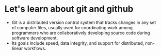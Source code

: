# Let's learn about git and github
* Git is a distributed version control system that tracks changes in any set of computer files, usually used for coordinating work among programmers who are collaboratively developing source code during software development.
* Its goals include speed, data integrity, and support for distributed, non-linear workflows.
